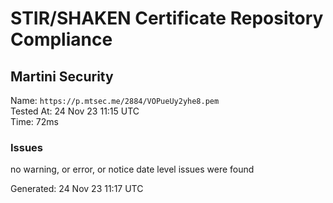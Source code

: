 # STIR/SHAKEN Certificate Repository Compliance

## Martini Security

Name: `https://p.mtsec.me/2884/VOPueUy2yhe8.pem`\
Tested At: 24 Nov 23 11:15 UTC\
Time: 72ms

### Issues

no warning, or error, or notice date level issues were found

Generated: 24 Nov 23 11:17 UTC